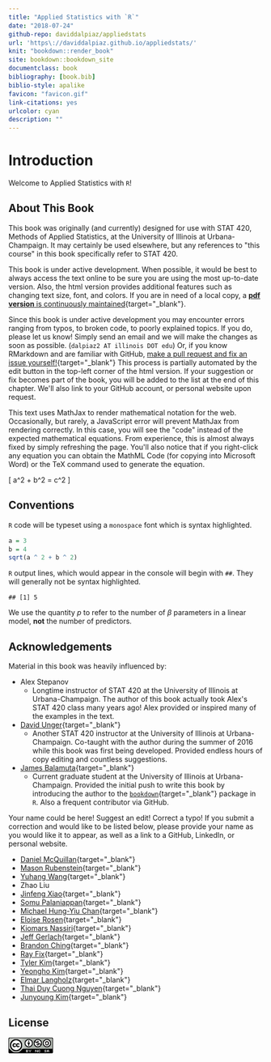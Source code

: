 ```yaml
--- 
title: "Applied Statistics with `R`"
date: "2018-07-24"
github-repo: daviddalpiaz/appliedstats
url: 'https\://daviddalpiaz.github.io/appliedstats/'
knit: "bookdown::render_book"
site: bookdown::bookdown_site
documentclass: book
bibliography: [book.bib]
biblio-style: apalike
favicon: "favicon.gif"
link-citations: yes
urlcolor: cyan
description: ""
---
```




# Introduction

Welcome to Applied Statistics with `R`!

## About This Book

This book was originally (and currently) designed for use with STAT 420, Methods of Applied Statistics, at the University of Illinois at Urbana-Champaign. It may certainly be used elsewhere, but any references to "this course" in this book specifically refer to STAT 420.

This book is under active development. When possible, it would be best to always access the text online to be sure you are using the most up-to-date version. Also, the html version provides additional features such as changing text size, font, and colors. If you are in need of a local copy, a [**pdf version** is continuously maintained](http://daviddalpiaz.github.io/appliedstats/applied_statistics.pdf){target="_blank"}.

Since this book is under active development you may encounter errors ranging from typos, to broken code, to poorly explained topics. If you do, please let us know! Simply send an email and we will make the changes as soon as possible. (`dalpiaz2 AT illinois DOT edu`) Or, if you know RMarkdown and are familiar with GitHub, [make a pull request and fix an issue yourself!](https://github.com/daviddalpiaz/appliedstats){target="_blank"} This process is partially automated by the edit button in the top-left corner of the html version. If your suggestion or fix becomes part of the book, you will be added to the list at the end of this chapter. We'll also link to your GitHub account, or personal website upon request.

This text uses MathJax to render mathematical notation for the web. Occasionally, but rarely, a JavaScript error will prevent MathJax from rendering correctly. In this case, you will see the "code" instead of the expected mathematical equations. From experience, this is almost always fixed by simply refreshing the page. You'll also notice that if you right-click any equation you can obtain the MathML Code (for copying into Microsoft Word) or the TeX command used to generate the equation.

\[
a^2 + b^2 = c^2
\]

## Conventions

`R` code will be typeset using a `monospace` font which is syntax highlighted.


```r
a = 3
b = 4
sqrt(a ^ 2 + b ^ 2)
```

`R` output lines, which would appear in the console will begin with `##`. They will generally not be syntax highlighted.


```
## [1] 5
```

We use the quantity $p$ to refer to the number of $\beta$ parameters in a linear model, **not** the number of predictors.

## Acknowledgements

Material in this book was heavily influenced by:

- Alex Stepanov
    - Longtime instructor of STAT 420 at the University of Illinois at Urbana-Champaign. The author of this book actually took Alex's STAT 420 class many years ago! Alex provided or inspired many of the examples in the text.
- [David Unger](http://publish.illinois.edu/dunger/){target="_blank"}
    - Another STAT 420 instructor at the University of Illinois at Urbana-Champaign. Co-taught with the author during the summer of 2016 while this book was first being developed. Provided endless hours of copy editing and countless suggestions.
- [James Balamuta](http://www.thecoatlessprofessor.com/){target="_blank"}
    - Current graduate student at the University of Illinois at Urbana-Champaign. Provided the initial push to write this book by introducing the author to the [`bookdown`](https://bookdown.org/yihui/bookdown/){target="_blank"} package in `R`. Also a frequent contributor via GitHub.

Your name could be here! Suggest an edit! Correct a typo! If you submit a correction and would like to be listed below, please provide your name as you would like it to appear, as well as a link to a GitHub, LinkedIn, or personal website.

- [Daniel McQuillan](https://github.com/dmcquillan314){target="_blank"}
- [Mason Rubenstein](https://github.com/mruben09){target="_blank"}
- [Yuhang Wang](https://github.com/yuhangwang){target="_blank"}
- Zhao Liu
- [Jinfeng Xiao](https://github.com/JinfengXiao){target="_blank"}
- [Somu Palaniappan](https://www.linkedin.com/in/somupalaniappan){target="_blank"}
- [Michael Hung-Yiu Chan](https://www.linkedin.com/in/michaelchan2newyork){target="_blank"}
- [Eloise Rosen](https://github.com/EloiseRosen){target="_blank"}
- [Kiomars Nassiri](https://www.linkedin.com/in/kiomars-nassiri-kahnamooee/){target="_blank"}
- [Jeff Gerlach](https://github.com/jeffgerlach){target="_blank"}
- [Brandon Ching](https://github.com/linuxdream){target="_blank"}
- [Ray Fix](https://github.com/rayfix){target="_blank"}
- [Tyler Kim](https://github.com/tyler-thetyrant/){target="_blank"}
- [Yeongho Kim](https://github.com/yeonghoey/){target="_blank"}
- [Elmar Langholz](https://github.com/langholz/){target="_blank"}
- [Thai Duy Cuong Nguyen](https://www.linkedin.com/in/dnguyen5){target="_blank"}
- [Junyoung Kim](https://github.com/junkim327){target="_blank"}

## License

![This work is licensed under a [Creative Commons Attribution-NonCommercial-ShareAlike 4.0 International License](http://creativecommons.org/licenses/by-nc-sa/4.0/).](images/cc.png)

